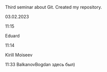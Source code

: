 Third seminar about Git. Created my repository.

03.02.2023


11:15

Eduard

11:14

Kirill Moiseev

11:33 BalkanovBogdan здесь был)